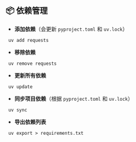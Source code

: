 
## 📦 依赖管理

- **添加依赖**（会更新 `pyproject.toml` 和 `uv.lock`）

```
 uv add requests
```

- **移除依赖**

```
 uv remove requests
```

- **更新所有依赖**

```
 uv update
```

- **同步项目依赖**（根据 `pyproject.toml` 和 `uv.lock`）

```
 uv sync
```

- **导出依赖列表**

```
 uv export > requirements.txt
```
